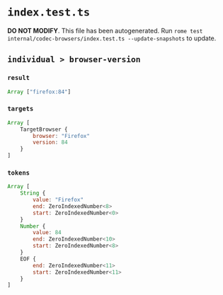 # `index.test.ts`

**DO NOT MODIFY**. This file has been autogenerated. Run `rome test internal/codec-browsers/index.test.ts --update-snapshots` to update.

## `individual > browser-version`

### `result`

```javascript
Array ["firefox:84"]
```

### `targets`

```javascript
Array [
	TargetBrowser {
		browser: "Firefox"
		version: 84
	}
]
```

### `tokens`

```javascript
Array [
	String {
		value: "Firefox"
		end: ZeroIndexedNumber<8>
		start: ZeroIndexedNumber<0>
	}
	Number {
		value: 84
		end: ZeroIndexedNumber<10>
		start: ZeroIndexedNumber<8>
	}
	EOF {
		end: ZeroIndexedNumber<11>
		start: ZeroIndexedNumber<11>
	}
]
```
